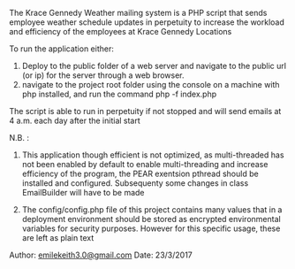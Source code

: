 The Krace Gennedy Weather mailing system is a PHP script that sends employee weather schedule updates in perpetuity
to increase the workload and efficiency of the employees at Krace Gennedy Locations

To run the application either:

1. Deploy to the public folder of a web server and navigate to the public url (or ip) for the server through a web browser.
2. navigate to the project root folder using the console on a machine with php installed, and run the command php -f index.php

The script is able to run in perpetuity if not stopped and will send emails at 4 a.m. each day after the initial start

N.B. :

1. This application though efficient is not optimized, as multi-threaded has not been enabled by default
to enable multi-threading and increase efficiency of the program, the PEAR exentsion pthread should be installed
and configured. Subsequenty some changes in class EmailBuilder will have to be made

2. The config/config.php file of this project contains many values that in a deployment environment should 
be stored as encrypted environmental variables for security purposes. However for this specific usage, these are left as plain text


Author: emilekeith3.0@gmail.com
Date: 23/3/2017